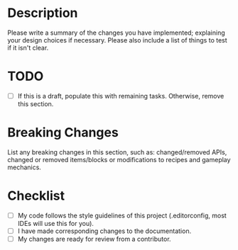 # Description

Please write a summary of the changes you have implemented; explaining your design choices if necessary. Please also include a list of things to test if it isn't clear.

<!-- If you're submitting a Draft PR, consider providing a TODO list using checkboxes -->
# TODO

- [ ] If this is a draft, populate this with remaining tasks. Otherwise, remove this section.

# Breaking Changes

List any breaking changes in this section, such as: changed/removed APIs, changed or removed items/blocks or modifications to recipes and gameplay mechanics.

<!-- For drafts, fill this in as you go; if you are leaving draft, make sure these are all complete. -->
# Checklist

- [ ] My code follows the style guidelines of this project (.editorconfig, most IDEs will use this for you).
- [ ] I have made corresponding changes to the documentation.
- [ ] My changes are ready for review from a contributor.

<!-- Thanks to: https://embeddedartistry.com/blog/2017/08/04/a-github-pull-request-template-for-your-projects/ for the building blocks of this template -->
